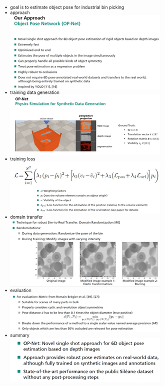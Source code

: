 - goal is to estimate object pose for industrial bin picking
- approach
![](assets/8a045445.png)
- training data generation
![](assets/f91a2327.png)
- training loss
![](assets/ff571708.png)
- domain transfer
![](assets/5ef2125a.png)
- evaluation
![](assets/fdbb2d27.png)
- summary
![](assets/6488c5c6.png)
